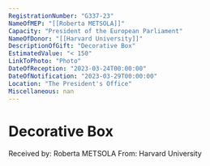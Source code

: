 ```yaml
---
RegistrationNumber: "G337-23"
NameOfMEP: "[[Roberta METSOLA]]"
Capacity: "President of the European Parliament"
NameOfDonor: "[[Harvard University]]"
DescriptionOfGift: "Decorative Box"
EstimatedValue: "< 150"
LinkToPhoto: "Photo"
DateOfReception: "2023-03-24T00:00:00"
DateOfNotification: "2023-03-29T00:00:00"
Location: "The President's Office"
Miscellaneous: nan
---
```


# Decorative Box

Received by: Roberta METSOLA
From: Harvard University
